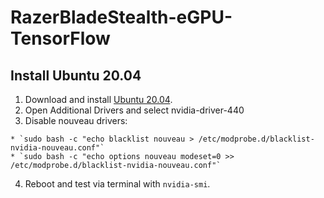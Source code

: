 # RazerBladeStealth-eGPU-TensorFlow

## Install Ubuntu 20.04
  1. Download and install [Ubuntu 20.04](https://ubuntu.com/download/desktop/thank-you?version=20.04&architecture=amd64).
  2. Open Additional Drivers and select nvidia-driver-440
  3. Disable nouveau drivers:
  
    * `sudo bash -c "echo blacklist nouveau > /etc/modprobe.d/blacklist-nvidia-nouveau.conf"`
    * `sudo bash -c "echo options nouveau modeset=0 >> /etc/modprobe.d/blacklist-nvidia-nouveau.conf"`
    
  4. Reboot and test via terminal with `nvidia-smi`.
